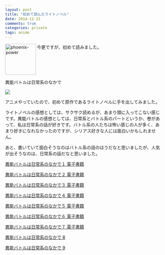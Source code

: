 ```yaml
---
layout: post
title: "初めて読んだライトノベル"
date: 2014-11-21
comments: true
categories: private
tags: anime
---
```

<img src="{{ root_url }}/images/more.png" alt="phoenix-power" align="left" width="100" height="100">今更ですが、初めて読みました。<!--more--><br clear="all">

異能バトルは日常系のなかで

<img src="http://lh6.ggpht.com/-lKj-9gPYaz8/VG5vg6VIFhI/AAAAAAAAAHA/d6XgY28pEY4/%2525E5%252586%252599%2525E7%25259C%25259F%2525202014-11-21%2525207%25252043%25252002.png">

アニメやっていたので、初めて原作であるライトノベルに手を出してみました。

ライトノベルの感想としては、サクサク読めるが、あまり頭に入ってこない感じです。異能バトルの感想としては、日常系とバトル系のパートというか、巻があって、私は日常系の話が好きです。バトル系の人たちは怖い感じの人が多く、あまり好きになれなかったのですが、シリアス好きな人には面白いかもしれません。

あと、書いていて面白そうなのはバトル系の話のほうだなと思いましたが、人気が出そうなのは、日常系の話だなと思いました。

<a href="http://www.amazon.co.jp/dp/B009T04L9I" target='_blank'>異能バトルは日常系のなかで１ 電子書籍</a>

<a href="http://www.amazon.co.jp/dp/B00BQ3EB3W" target='_blank'>異能バトルは日常系のなかで２ 電子書籍</a>

<a href="http://www.amazon.co.jp/dp/B00CR5YS0O" target='_blank'>異能バトルは日常系のなかで３ 電子書籍</a>

<a href="http://www.amazon.co.jp/dp/B00H1O5QGG" target='_blank'>異能バトルは日常系のなかで４ 電子書籍</a>

<a href="http://www.amazon.co.jp/dp/B00IP513TY" target='_blank'>異能バトルは日常系のなかで５ 電子書籍</a>

<a href="http://www.amazon.co.jp/dp/B00KQZRVD8" target='_blank'>異能バトルは日常系のなかで６ 電子書籍</a>

<a href="http://www.amazon.co.jp/dp/B00NUNE2DK" target='_blank'>異能バトルは日常系のなかで７ 電子書籍</a>

<a href="http://www.amazon.co.jp/dp/4797380179" target='_blank'>異能バトルは日常系のなかで 8</a>

<a href="http://www.amazon.co.jp/dp/4797381728" target='_blank'>異能バトルは日常系のなかで 9</a>

